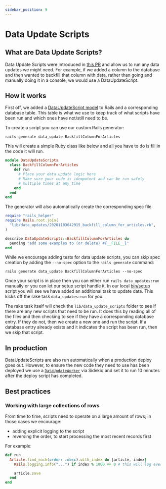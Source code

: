 ```yaml
---
sidebar_position: 9
---
```


# Data Update Scripts

## What are Data Update Scripts?

Data Update Scripts were introduced in
[this PR](https://github.com/forem/forem/pull/6025) and allow us to run any data
updates we might need. For example, if we added a column to the database and
then wanted to backfill that column with data, rather than going and manually
doing it in a console, we would use a DataUpdateScript.

## How it works

First off, we added a
[DataUpdateScript model](https://github.com/forem/forem/blob/main/app/models/data_update_script.rb)
to Rails and a corresponding database table. This table is what we use to keep
track of what scripts have been run and which ones have not/still need to be.

To create a script you can use our custom Rails generator:

```
rails generate data_update BackfillColumnForArticles
```

This will create a simple Ruby class like below and all you have to do is fill
in the code it will run.

```ruby
module DataUpdateScripts
  class BackfillColumnForArticles
    def run
      # Place your data update logic here
      # Make sure your code is idempotent and can be run safely
      # multiple times at any time
    end
  end
end
```

The generator will also automatically create the corresponding spec file.

```ruby
require "rails_helper"
require Rails.root.join(
  "lib/data_updates/20201103042915_backfill_column_for_articles.rb",
)

describe DataUpdateScripts::BackfillColumnForArticles do
  pending "add some examples to (or delete) #{__FILE__}"
end
```

While we encourage adding tests for data update scripts, you can skip spec
creation by adding the `--no-spec` option to the `rails generate` command:

```
rails generate data_update BackfillColumnForArticles --no-spec
```

Once your script is in place then you can either run `rails data_updates:run`
manually or you can let our setup script handle it. In our local
[bin/setup](https://github.com/forem/forem/blob/main/bin/setup) script you will
see we have added an additional task to update data. This kicks off the rake
task `data_updates:run` for you.

The rake task itself will check the `lib/data_update_scripts` folder to see if
there are any new scripts that need to be run. It does this by reading all of
the files and then checking to see if they have a corresponding database entry.
If they do not, then we create a new one and run the script. If a database entry
already exists and it indicates the script has been run, then we skip that
script.

## In production

DataUpdateScripts are also run automatically when a production deploy goes out.
However, to ensure the new code they need to use has been deployed we use a
[`DataUpdateWorker`](https://github.com/forem/forem/blob/main/app/workers/data_update_worker.rb)
via Sidekiq and set it to run 10 minutes after the deploy script has completed.

## Best practices

### Working with large collections of rows

From time to time, scripts need to operate on a large amount of rows; in those
cases we encourage:

- adding explicit logging to the script
- reversing the order, to start processing the most recent records first

For example:

```ruby
def run
  Article.find_each(order: :desc).with_index do |article, index|
    Rails.logging.info("...") if index % 1000 == 0 # this will log every 1000 articles

    article.save
  end
end
```
